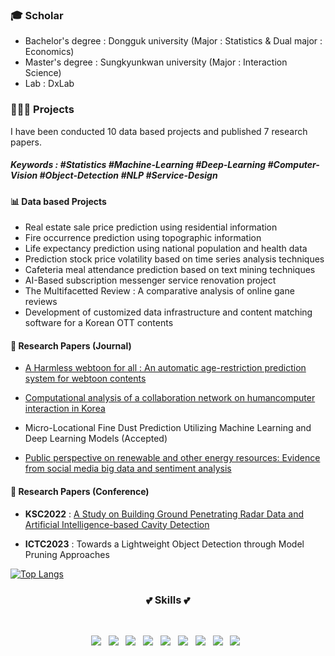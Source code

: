 

<!--
**YuHyeRim/YuHyeRim** is a ✨ _special_ ✨ repository because its `README.md` (this file) appears on your GitHub profile.

Here are some ideas to get you started:

- 🔭 I’m currently working on ...
- 🌱 I’m currently learning ...
- 👯 I’m looking to collaborate on ...
- 🤔 I’m looking for help with ...
- 💬 Ask me about ...
- 📫 How to reach me: ...
- 😄 Pronouns: ...
- ⚡ Fun fact: ...
-->

<!--![header](https://capsule-render.vercel.app/api?type=Waving&color=gradient&height=220&section=header&text=This%20is%20Hye%20Rim&fontSize=80)-->

### 🎓 Scholar
- Bachelor's degree : Dongguk university (Major : Statistics & Dual major : Economics)
- Master's degree : Sungkyunkwan university (Major : Interaction Science)
- Lab : DxLab

### 👩🏻‍💻 Projects

I have been conducted 10 data based projects and published 7 research papers.

##### Keywords : #Statistics #Machine-Learning #Deep-Learning #Computer-Vision #Object-Detection #NLP #Service-Design

#### 📊 Data based Projects
* Real estate sale price prediction using residential information
* Fire occurrence prediction using topographic information
* Life expectancy prediction using national population and health data
* Prediction stock price volatility based on time series analysis techniques
* Cafeteria meal attendance prediction based on text mining techniques
* AI-Based subscription messenger service renovation project
* The Multifacetted Review : A comparative analysis of online gane reviews
* Development of customized data infrastructure and content matching software for a Korean OTT contents

#### 📝 Research Papers (Journal)
* [A Harmless webtoon for all : An automatic age-restriction prediction system for webtoon contents](https://doi.org/10.1016/j.tele.2022.101906)

* [Computational analysis of a collaboration network on humancomputer interaction in Korea](https://www.aimspress.com/aimspress-data/mbe/2022/12/PDF/mbe-19-12-648.pdf)

* Micro-Locational Fine Dust Prediction Utilizing Machine Learning and Deep Learning Models (Accepted)

* [Public perspective on renewable and other energy resources: Evidence from social media big data and sentiment analysis](https://doi.org/10.1016/j.esr.2023.101243)

<!-- * (To be updated) Leveraging Music Recommendation : An empirical study -->


#### 📝 Research Papers (Conference)
* **KSC2022** : [A Study on Building Ground Penetrating Radar Data and Artificial Intelligence-based Cavity Detection](https://www.dbpia.co.kr/Journal/articleDetail?nodeId=NODE11224084)

* **ICTC2023** : Towards a Lightweight Object Detection through Model Pruning Approaches



[![Top Langs](https://github-readme-stats.vercel.app/api/top-langs/?username=yhr6317)](https://github.com/anuraghazra/github-readme-stats)



<h3 align="center"><b>💕 Skills 💕</b></h3>
</br>
<p align="center">
<img src="https://img.shields.io/badge/SPSS-052FAD?style=flat-square&logo=IBM&color=steelblue&logoColor=black"/></a> &nbsp
<img src="https://img.shields.io/badge/Python-3766AB?style=flat-square&logo=Python&color=gold&logoColor=blue"/></a> &nbsp
<img src="https://img.shields.io/badge/TensorFlow-FF6F00?style=flat-square&logo=TensorFlow&color=orange&logoColor=black"/></a> &nbsp
<img src="https://img.shields.io/badge/PyTorch-EE4C2C?style=flat-square&logo=PyTorch&color=lightpink&logoColor=black"/></a> &nbsp
<img src="https://img.shields.io/badge/R-276DC3?style=flat-square&logo=R&color=grey&logoColor=white"/></a> &nbsp
<img src="https://img.shields.io/badge/SAS-3766AB?style=flat-square&logo=SAS&color=plum&logoColor="/></a> &nbsp
<img src="https://img.shields.io/badge/MySQL-4479A1?style=flat-square&logo=MySQL&color=blue&logoColor=black"/></a> &nbsp
<img src="https://img.shields.io/badge/Qgis-589632?style=flat-square&logo=Qgis&color=gray&logoColor=black"/></a> &nbsp
<img src="https://img.shields.io/badge/Figma-F24E1E?style=flat-square&logo=Figma&color=red&logoColor=white"/></a> &nbsp
